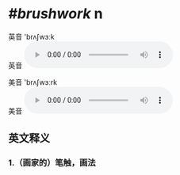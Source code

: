 # ***\#brushwork*** n
英音 'brʌʃwɜːk  
英音
<audio src="./media/brushwork1_AAC.aac" controls="controls"></audio>

美音 'brʌʃwɜːrk  
美音
<audio src="./media/brushwork2_AAC.aac" controls="controls"></audio>



  

英文释义
---
### 1.**（画家的）笔触，画法**  


